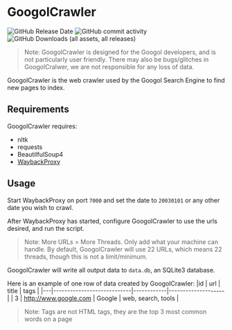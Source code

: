 GoogolCrawler
=============
![GitHub Release Date](https://img.shields.io/github/release-date/googolsearch/googolcrawler) ![GitHub commit activity](https://img.shields.io/github/commit-activity/w/googolsearch/googolcrawler) ![GitHub Downloads (all assets, all releases)](https://img.shields.io/github/downloads/googolsearch/googolcrawler/total)

> Note: GoogolCrawler is designed for the Googol developers, and is not particularly user friendly.
> There may also be bugs/glitches in GoogolCralwer, we are not responsible for any loss of data.

GoogolCrawler is the web crawler used by the Googol Search Engine to find new pages to index.

## Requirements

GoogolCrawler requires:
 - nltk
 - requests
 - BeautilfulSoup4
 - [WaybackProxy](https://github.com/richardg867/WaybackProxy)

## Usage
Start WaybackProxy on port `7000` and set the date to `20030101` or any other date you wish to crawl.

After WaybackProxy has started, configure GoogolCrawler to use the urls desired, and run the script.
> Note: More URLs = More Threads. Only add what your machine can handle.
> By default, GoogolCrawler will use 22 URLs, which means 22 threads, though this is not a limit/minimum.

GoogolCrawler will write all output data to `data.db`, an SQLite3 database.

Here is an example of one row of data created by GoogolCrawler:
|id | url                        | title      | tags               |
|---|----------------------------|------------|--------------------|
| 3 | http://www.google.com      | Google     | web, search, tools |

> Note: Tags are not HTML tags, they are the top 3 most common words on a page
